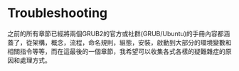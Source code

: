 # Troubleshooting

之前的所有章節已經將兩個GRUB2的官方或社群(GRUB/Ubuntu)的手冊內容都涵蓋了，從架構，概念，流程，命名規則，組態，安裝，啟動到大部分的環境變數和相關指令等等，而在這最後的一個章節，我希望可以收集各式各樣的疑難雜症的原因和處理方式。